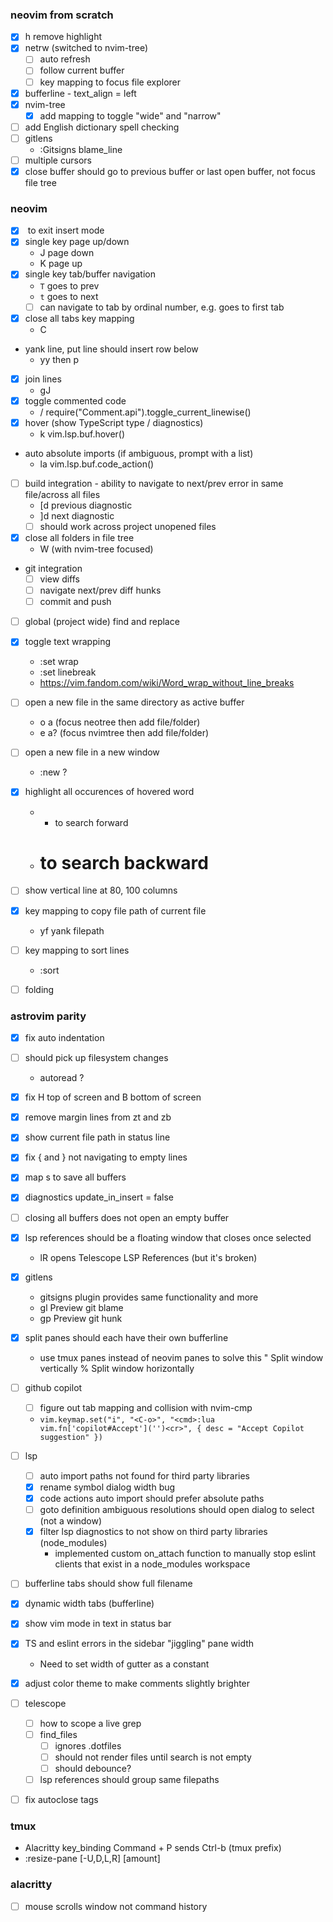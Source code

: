 ### neovim from scratch

- [x] <leader>h remove highlight
- [x] netrw (switched to nvim-tree)
  + [ ] auto refresh
  + [ ] follow current buffer
  + [ ] key mapping to focus file explorer
- [x] bufferline - text_align = left
- [x] nvim-tree
  + [x] add mapping to toggle "wide" and "narrow"
- [ ] add English dictionary spell checking
- [ ] gitlens
  + :Gitsigns blame_line
- [ ] multiple cursors
- [x] close buffer should go to previous buffer or last open buffer, not focus file tree

### neovim

- [x] <Tab> to exit insert mode
- [x] single key page up/down
  + J page down
  + K page up
- [x] single key tab/buffer navigation
  + `T` goes to prev
  + `t` goes to next
  + [ ] can navigate to tab by ordinal number, e.g. <Ctrl-1> goes to first tab
- [x] close all tabs key mapping
  + <leader>C
- yank line, put line should insert row below
  + yy then p
- [x] join lines
  + gJ
- [x] toggle commented code
  + <leader>/ require("Comment.api").toggle_current_linewise()
- [x] hover (show TypeScript type / diagnostics)
  + <leader>k vim.lsp.buf.hover()
- auto absolute imports (if ambiguous, prompt with a list)
  + <leader>la vim.lsp.buf.code_action()
- [ ] build integration - ability to navigate to next/prev error in same file/across all files
  + [d previous diagnostic
  + ]d next diagnostic
  + [ ] should work across project unopened files
- [x] close all folders in file tree
  + W (with nvim-tree focused)
- git integration
  + [ ] view diffs
  + [ ] navigate next/prev diff hunks
  + [ ] commit and push
- [ ] global (project wide) find and replace
- [x] toggle text wrapping
  + :set wrap
  + :set linebreak
  + https://vim.fandom.com/wiki/Word_wrap_without_line_breaks
- [ ] open a new file in the same directory as active buffer
  + <leader>o a (focus neotree then add file/folder)
  + <leader>e a? (focus nvimtree then add file/folder)
- [ ] open a new file in a new window
  + :new ?
- [x] highlight all occurences of hovered word
  + * to search forward
  + # to search backward
- [ ] show vertical line at 80, 100 columns
- [x] key mapping to copy file path of current file
  + <leader>yf yank filepath
- [ ] key mapping to sort lines
  + :sort
- [ ] folding


### astrovim parity

- [x] fix auto indentation
- [ ] should pick up filesystem changes
  + autoread ?
- [x] fix H top of screen and B bottom of screen
- [x] remove margin lines from zt and zb
- [x] show current file path in status line
- [x] fix { and } not navigating to empty lines 
- [x] map s to save all buffers
- [x] diagnostics update_in_insert = false
- [ ] closing all buffers does not open an empty buffer
- [x] lsp references should be a floating window that closes once selected
  + <leader>lR opens Telescope LSP References (but it's broken)
- [x] gitlens
  + gitsigns plugin provides same functionality and more
  + <leader>gl Preview git blame
  + <leader>gp Preview git hunk
- [x] split panes should each have their own bufferline
  + use tmux panes instead of neovim panes to solve this
    <C-b> " Split window vertically
    <C-b> % Split window horizontally
- [ ] github copilot
  + [ ] figure out tab mapping and collision with nvim-cmp
  + `vim.keymap.set("i", "<C-o>", "<cmd>:lua vim.fn['copilot#Accept']('')<cr>", { desc = "Accept Copilot suggestion" })`
- [ ] lsp
  + [ ] auto import paths not found for third party libraries
  + [x] rename symbol dialog width bug
  + [x] code actions auto import should prefer absolute paths
  + [ ] goto definition ambiguous resolutions should open dialog to select (not a window)
  + [x] filter lsp diagnostics to not show on third party libraries (node_modules)
    * implemented custom on_attach function to manually stop eslint clients that exist in a node_modules workspace

- [ ] bufferline tabs should show full filename
- [x] dynamic width tabs (bufferline)
- [x] show vim mode in text in status bar
- [x] TS and eslint errors in the sidebar "jiggling" pane width
  + Need to set width of gutter as a constant
- [x] adjust color theme to make comments slightly brighter
- [ ] telescope
  + [ ] how to scope a live grep
  + [ ] find_files
    * [ ] ignores .dotfiles
    * [ ] should not render files until search is not empty
    * [ ] should debounce?
  + [ ] lsp references should group same filepaths
- [ ] fix autoclose tags


### tmux

- Alacritty key_binding Command + P sends Ctrl-b (tmux prefix)
- <prefix> :resize-pane [-U,D,L,R] [amount]


### alacritty

- [ ] mouse scrolls window not command history


